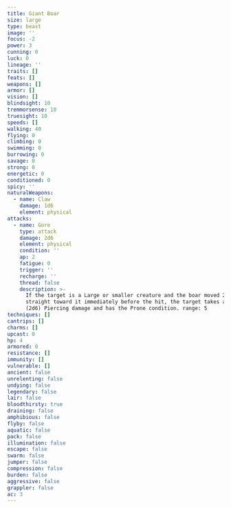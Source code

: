 ```yaml
---
title: Giant Boar
size: large
type: beast
image: ''
focus: -2
power: 3
cunning: 0
luck: 0
lineage: ''
traits: []
feats: []
weapons: []
armor: []
vision: []
blindsight: 10
tremmorsense: 10
truesight: 10
speeds: []
walking: 40
flying: 0
climbing: 0
swimming: 0
burrowing: 0
savage: 0
strong: 0
energetic: 0
conditioned: 0
spicy: ''
naturalWeapons:
  - name: Claw
    damage: 1d6
    element: physical
attacks:
  - name: Gore
    type: attack
    damage: 2d6
    element: physical
    condition: ''
    ap: 2
    fatigue: 0
    trigger: ''
    recharge: ''
    thread: false
    description: >-
      If the target is a Large or smaller creature and the boar moved 20+ feet
      straight toward it immediately before the hit, the target takes an extra 7
      (2d6) Piercing damage and has the Prone condition. range: 5
techniques: []
cantrips: []
charms: []
upcast: 0
hp: 4
armored: 0
resistance: []
immunity: []
vulnerable: []
ancient: false
unrelenting: false
undying: false
legendary: false
lair: false
bloodthirsty: true
draining: false
amphibious: false
flyby: false
aquatic: false
pack: false
illumination: false
escape: false
swarm: false
jumper: false
compression: false
burden: false
aggressive: false
grappler: false
ac: 3
---
```


